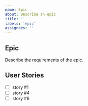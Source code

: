 ```yaml
---
name: Epic
about: Describe an epic
title: ''
labels: 'epic'
assignees: ''
---
```


## Epic

Describe the requirements of the epic.

## User Stories

-   [ ] story #1
-   [ ] story #4
-   [ ] story #6

